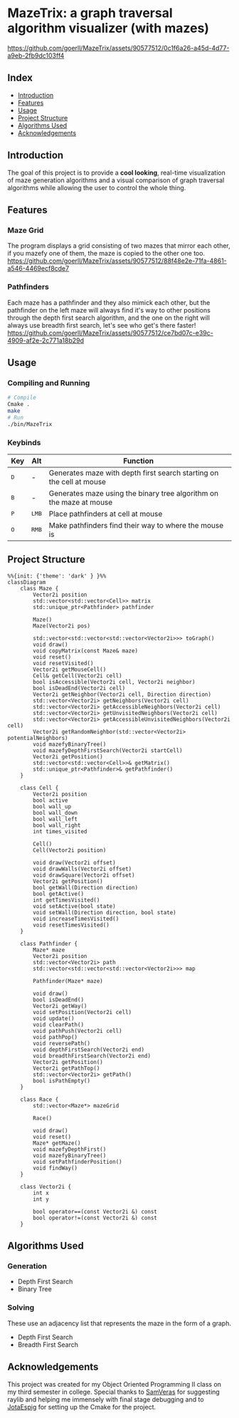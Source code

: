# MazeTrix: a graph traversal algorithm visualizer (with mazes)


https://github.com/goerll/MazeTrix/assets/90577512/0c1f6a26-a45d-4d77-a9eb-2fb9dc103ff4



## Index
- [Introduction](#introduction)
- [Features](#features)
- [Usage](#description)
- [Project Structure](#project-structure)
- [Algorithms Used](#algorithms-used)
- [Acknowledgements](#acknowledgements)

## Introduction
The goal of this project is to provide a  **cool looking**, real-time visualization of maze generation algorithms and a visual comparison of graph traversal algorithms while allowing the user to control the whole thing.

## Features
### Maze Grid
The program displays a grid consisting of two mazes that mirror each other, if you mazefy one of them, the maze is copied to the other one too.
https://github.com/goerll/MazeTrix/assets/90577512/88f48e2e-71fa-4861-a546-4469ecf8cde7

### Pathfinders
Each maze has a pathfinder and they also mimick each other, but the pathfinder on the left maze will always find it's way to other positions through the depth first search algorithm, and the one on the right will always use breadth first search, let's see who get's there faster!
https://github.com/goerll/MazeTrix/assets/90577512/ce7bd07c-e39c-4909-af2e-2c771a18b29d

## Usage
### Compiling and Running
``` bash
# Compile
Cmake .
make
# Run
./bin/MazeTrix
```
### Keybinds
| Key | Alt | Function |
| - | - | - |
| <kbd>D</kbd> | - | Generates maze with depth first search starting on the cell at mouse |
| <kbd>B</kbd> | - | Generates maze using the binary tree algorithm on the maze at mouse |
| <kbd>P</kbd> | <kbd>LMB</kbd> | Place pathfinders at cell at mouse |
| <kbd>O</kbd> | <kbd>RMB</kbd> | Make pathfinders find their way to where the mouse is |

## Project Structure
```mermaid
%%{init: {'theme': 'dark' } }%%
classDiagram
    class Maze {
        Vector2i position
        std::vector<std::vector<Cell>> matrix
        std::unique_ptr<Pathfinder> pathfinder

        Maze()
        Maze(Vector2i pos)

        std::vector<std::vector<std::vector<Vector2i>>> toGraph()
        void draw()
        void copyMatrix(const Maze& maze)
        void reset()
        void resetVisited()
        Vector2i getMouseCell()
        Cell& getCell(Vector2i cell)
        bool isAccessible(Vector2i cell, Vector2i neighbor)
        bool isDeadEnd(Vector2i cell)
        Vector2i getNeighbor(Vector2i cell, Direction direction)
        std::vector<Vector2i> getNeighbors(Vector2i cell)
        std::vector<Vector2i> getAccessibleNeighbors(Vector2i cell)
        std::vector<Vector2i> getUnvisitedNeighbors(Vector2i cell)
        std::vector<Vector2i> getAccessibleUnvisitedNeighbors(Vector2i cell)
        Vector2i getRandomNeighbor(std::vector<Vector2i> potentialNeighbors)
        void mazefyBinaryTree()
        void mazefyDepthFirstSearch(Vector2i startCell)
        Vector2i getPosition()
        std::vector<std::vector<Cell>>& getMatrix()
        std::unique_ptr<Pathfinder>& getPathfinder()
    }

    class Cell {
        Vector2i position
        bool active
        bool wall_up
        bool wall_down
        bool wall_left
        bool wall_right
        int times_visited

        Cell()
        Cell(Vector2i position)

        void draw(Vector2i offset)
        void drawWalls(Vector2i offset)
        void drawSquare(Vector2i offset)
        Vector2i getPosition()
        bool getWall(Direction direction)
        bool getActive()
        int getTimesVisited()
        void setActive(bool state)
        void setWall(Direction direction, bool state)
        void increaseTimesVisited()
        void resetTimesVisited()
    }

    class Pathfinder {
        Maze* maze
        Vector2i position
        std::vector<Vector2i> path
        std::vector<std::vector<std::vector<Vector2i>>> map

        Pathfinder(Maze* maze)

        void draw()
        bool isDeadEnd()
        Vector2i getWay()
        void setPosition(Vector2i cell)
        void update()
        void clearPath()
        void pathPush(Vector2i cell)
        void pathPop()
        void reversePath()
        void depthFirstSearch(Vector2i end)
        void breadthFirstSearch(Vector2i end)
        Vector2i getPosition()
        Vector2i getPathTop()
        std::vector<Vector2i> getPath()
        bool isPathEmpty()
    }

    class Race {
        std::vector<Maze*> mazeGrid

        Race()

        void draw()
        void reset()
        Maze* getMaze()
        void mazefyDepthFirst()
        void mazefyBinaryTree()
        void setPathfinderPosition()
        void findWay()
    }

    class Vector2i {
        int x
        int y

        bool operator==(const Vector2i &) const
        bool operator!=(const Vector2i &) const
    }
```

### 


## Algorithms Used
### Generation
- Depth First Search
- Binary Tree
### Solving
These use an adjacency list that represents the maze in the form of a graph.
- Depth First Search
- Breadth First Search

## Acknowledgements
This project was created for my Object Oriented Programming II class on my third semester in college. Special thanks to [SamVeras](www.github.com/SamVeras) for suggesting raylib and helping me immensely with final stage debugging and to [JotaEspig](www.github.com/JotaEspig) for setting up the Cmake for the project.
